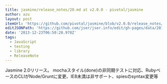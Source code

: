```yaml
---
title: jasmine/release_notes/20.md at v2.0.0 · pivotal/jasmine
author: azu
layout: post
itemUrl: 'https://github.com/pivotal/jasmine/blob/v2.0.0/release_notes/20.md'
editJSONPath: 'https://github.com/jser/jser.info/edit/gh-pages/data/2013/12/index.json'
date: '2013-12-23T06:50:28.978Z'
tags:
  - JavaScript
  - testing
  - library
  - ReleaseNote
---
```

Jasmine 2.0リリース。
mochaスタイル(done)の非同期テストに対応、RubyベースのCLIがNode/Gruntに変更、IE8未満は非サポート、spiesのsyntax変更等
